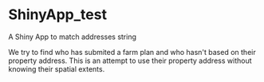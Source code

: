 # ShinyApp_test
A Shiny App to match addresses string 

We try to find who has submited a farm plan and who hasn't based on their property address.
This is an attempt to use their property address without knowing their spatial extents.
